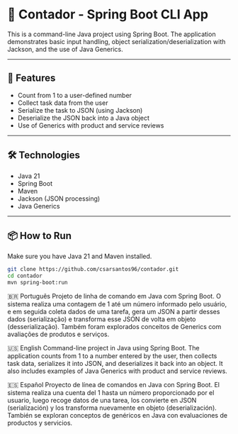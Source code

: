 # 🧮 Contador - Spring Boot CLI App

This is a command-line Java project using Spring Boot. The application demonstrates basic input handling, object serialization/deserialization with Jackson, and the use of Java Generics.

---

## 🚀 Features

- Count from 1 to a user-defined number
- Collect task data from the user
- Serialize the task to JSON (using Jackson)
- Deserialize the JSON back into a Java object
- Use of Generics with product and service reviews

---

## 🛠️ Technologies

- Java 21
- Spring Boot
- Maven
- Jackson (JSON processing)
- Java Generics

---

## 📦 How to Run

Make sure you have Java 21 and Maven installed.

```bash
git clone https://github.com/csarsantos96/contador.git
cd contador
mvn spring-boot:run
```

🇧🇷 Português
Projeto de linha de comando em Java com Spring Boot. O sistema realiza uma contagem de 1 até um número informado pelo usuário, e em seguida coleta dados de uma tarefa, gera um JSON a partir desses dados (serialização) e transforma esse JSON de volta em objeto (desserialização). Também foram explorados conceitos de Generics com avaliações de produtos e serviços. 

🇺🇸 English
Command-line project in Java using Spring Boot. The application counts from 1 to a number entered by the user, then collects task data, serializes it into JSON, and deserializes it back into an object. It also includes examples of Java Generics with product and service reviews.

🇪🇸 Español
Proyecto de línea de comandos en Java con Spring Boot. El sistema realiza una cuenta del 1 hasta un número proporcionado por el usuario, luego recoge datos de una tarea, los convierte en JSON (serialización) y los transforma nuevamente en objeto (deserialización). También se exploran conceptos de genéricos en Java con evaluaciones de productos y servicios.

